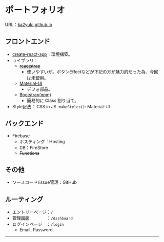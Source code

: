 # ポートフォリオ
URL：[ka2yuki.github.io](https://ka2yuki.github.io/)
## フロントエンド
- [create-react-app](https://create-react-app.dev/)：環境構築。
- ライブラリ：
  - ~~[reactstrap](https://reactstrap.github.io/)~~
    - 使いやすいが。ボタンEffectなどが下記の方が魅力的だった為、今回は未使用。
  - [Material-UI](https://material-ui.com/getting-started/installation/)
    - デフォ部品。
  - [Bootstrap(npm)](https://www.npmjs.com/package/bootstrap)
    - 簡易的に Class 割り当て。
- Style記法：
  CSS in JS. `makeStyles()`: Material-UI

## バックエンド
- Firebase
  - ホスティング：Hosting
  - DB：FireStore
  - ~~Functions~~

## その他
- ソースコード/issue管理：GitHub

## ルーティング 
- エントリーページ：`/`
- 管理画面　　　　：`/dashboard`
- ログインページ　：`/login`
  - Email, Password.
---
